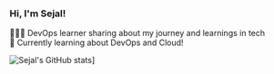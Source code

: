 ### Hi, I'm Sejal!

👩🏻‍💻 DevOps learner sharing about my journey and learnings in tech<br/>
🌱 Currently learning about DevOps and Cloud!<br/>

![Sejal's GitHub stats](https://github-readme-stats.vercel.app/api?username=sejalzend&count_private=true&show_icons=true&theme=radical&hide_rank=false)]
